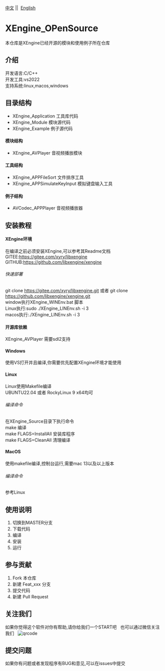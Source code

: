 [中文](README.md) ||  [English](README.en.md)  

# XEngine_OPenSource

本仓库是XEngine已经开源的模块和使用例子所在仓库  

## 介绍

开发语言:C/C++  
开发工具:vs2022  
支持系统:linux,macos,windows

## 目录结构

- XEngine_Application  工具库代码  
- XEngine_Module       模块源代码
- XEngine_Example      例子源代码

#### 模块结构
- XEngine_AVPlayer    音视频播放模块

#### 工具结构
- XEngine_APPFileSort          文件排序工具
- XEngine_APPSimulateKeyInput  模拟键盘输入工具

#### 例子结构
- AVCodec_APPPlayer   音视频播放器

## 安装教程

#### XEngine环境

在编译之前必须安装XEngine,可以参考其Readme文档  
GITEE:https://gitee.com/xyry/libxengine  
GITHUB:https://github.com/libxengine/xengine

###### 快速部署

git clone https://gitee.com/xyry/libxengine.git 或者 git clone https://github.com/libxengine/xengine.git  
window执行XEngine_WINEnv.bat 脚本  
Linux执行:sudo ./XEngine_LINEnv.sh -i 3  
macos执行:./XEngine_LINEnv.sh -i 3  

#### 开源库依赖

XEngine_AVPlayer 需要sdl2支持  

#### Windows

使用VS打开并且编译,你需要优先配置XEngine环境才能使用  

#### Linux

Linux使用Makefile编译  
UBUNTU22.04 或者 RockyLinux 9 x64均可

###### 编译命令

在XEngine_Source目录下执行命令  
make 编译  
make FLAGS=InstallAll 安装库程序  
make FLAGS=CleanAll 清理编译

#### MacOS

使用makefile编译,控制台运行,需要mac 13以及以上版本

###### 编译命令

参考Linux

## 使用说明

1. 切换到MASTER分支
2. 下载代码
3. 编译
4. 安装
5. 运行

## 参与贡献

1. Fork 本仓库
2. 新建 Feat_xxx 分支
3. 提交代码
4. 新建 Pull Request

## 关注我们

如果你觉得这个软件对你有帮助,请你给我们一个START吧  
也可以通过微信关注我们  
![qrcode](https://www.xyry.org/qrcode.jpg)

## 提交问题

如果你有问题或者发现程序有BUG和意见,可以在issues中提交